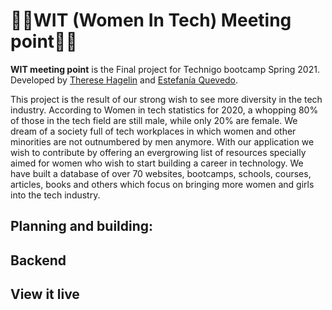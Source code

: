 <h1>👩‍💻WIT (Women In Tech) Meeting point👩‍💻</h1>

**WIT meeting point** is the Final project for Technigo bootcamp Spring 2021. Developed by <a href="https://github.com/ThereseHag">Therese Hagelin</a> and <a href="https://github.com/esteficodes">Estefanía Quevedo</a>.

This project is the result of our strong wish to see more diversity in the tech industry. According to Women in tech statistics for 2020, a whopping 80% of those in the tech field are still male, while only 20% are female. We dream of a society full of tech workplaces in which women and other minorities are not outnumbered by men anymore. With our application we wish to contribute by offering an evergrowing list of resources specially aimed for women who wish to start building a career in technology. We have built a database of over 70 websites, bootcamps, schools, courses, articles, books and others which focus on bringing more women and girls into the tech industry. 

## Planning and building:

## Backend

## View it live 
